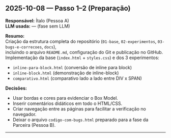 ## 2025-10-08 — Passo 1–2 (Preparação)

**Responsável:** Ítalo (Pessoa A)  
**LLM usada:** — (fase sem LLM)  

**Resumo:**  
Criação da estrutura completa do repositório (`01-base`, `02-experimentos`, `03-bugs-e-correcoes`, `docs`),  
incluindo o arquivo `README.md`, configuração do Git e publicação no GitHub.  
Implementação da base (`index.html` + `styles.css`) e dos 3 experimentos:  
- `inline-para-block.html` (conversão de inline para block)  
- `inline-block.html` (demonstração de inline-block)  
- `comparativo.html` (comparativo lado a lado entre DIV x SPAN)  

**Decisões:**  
- Usar bordas e cores para evidenciar o Box Model.  
- Inserir comentários didáticos em todo o HTML/CSS.  
- Criar navegação entre as páginas para facilitar a verificação no navegador.  
- Deixar o arquivo `codigo-com-bugs.html` preparado para a fase da Parceira (Pessoa B).

---
